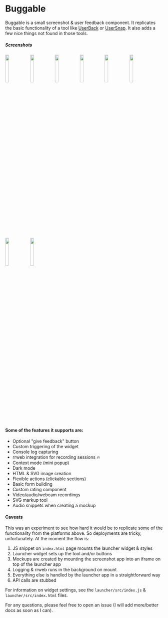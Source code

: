 # Buggable

Buggable is a small screenshot & user feedback component. It replicates the basic functionality of a tool like <a href="https://userback.io">UserBack</a> or <a href="https://usersnap.com">UserSnap</a>. It also adds a few nice things not found in those tools.

##### Screenshots

<p float="left">
  <img src="https://joduplessis.com/store-images/Bugable/01.png" width="15%">
  <img src="https://joduplessis.com/store-images/Bugable/02.png" width="15%">
  <img src="https://joduplessis.com/store-images/Bugable/03.png" width="15%">
  <img src="https://joduplessis.com/store-images/Bugable/04.png" width="15%">
  <img src="https://joduplessis.com/store-images/Bugable/05.png" width="15%">
  <img src="https://joduplessis.com/store-images/Bugable/06.png" width="15%">
  <img src="https://joduplessis.com/store-images/Bugable/07.png" width="15%">
  <img src="https://joduplessis.com/store-images/Bugable/08.png" width="15%">
</p>

#### Some of the features it supports are:

- Optional "give feedback" button
- Custom triggering of the widget
- Console log capturing
- rrweb integration for recording sessions 🔥 
- Context mode (mini popup)
- Dark mode
- HTML & SVG image creation
- Flexible actions (clickable sections)
- Basic form building
- Custom rating component
- Video/audio/webcam recordings
- SVG markup tool
- Audio snippets when creating a mockup

#### Caveats

This was an experiment to see how hard it would be to replicate some of the functionality from the platforms above. So deployments are tricky, unfortunately. At the moment the flow is:

1. JS snippet on `index.html` page mounts the launcher widget & styles
2. Launcher widget sets up the tool and/or buttons
3. Mockups are created by mounting the screenshot app into an iframe on top of the launcher app
4. Logging & rrweb runs in the background on mount
5. Everything else is handled by the launcher app in a straightforward way
6. API calls are stubbed

For information on widget settings, see the `launcher/src/index.js` & `launcher/src/index.html` files.

For any questions, please feel free to open an issue (I will add more/better docs as soon as I can).
